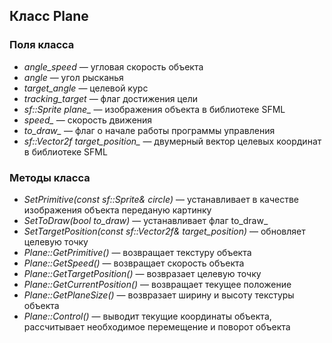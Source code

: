 ## Класс Plane

### Поля класса
- *angle_speed* — угловая скорость объекта
- *angle* — угол рысканья
- *target_angle* — целевой курс
- *tracking_target* — флаг достижения цели
- *sf::Sprite plane_* — изображения объекта в библиотеке SFML
- *speed_* — скорость движения
- *to_draw_* — флаг о начале работы программы управления
- *sf::Vector2f target_position_* — двумерный вектор целевых координат в библиотеке SFML

### Методы класса
- *SetPrimitive(const sf::Sprite& circle)* — устанавливает в качестве изображения объекта переданую картинку
- *SetToDraw(bool to_draw)* — устанавливает флаг to_draw_
- *SetTargetPosition(const sf::Vector2f& target_position)* — обновляет целевую точку
- *Plane::GetPrimitive()* — возвращает текстуру объекта
- *Plane::GetSpeed()* — возвращает скорость объекта
- *Plane::GetTargetPosition()* — возвразает целевую точку
- *Plane::GetCurrentPosition()* — возвращает текущее положение
- *Plane::GetPlaneSize()* — возвразает ширину и высоту текстуры объекта
- *Plane::Control()* — выводит текущие координаты объекта, рассчитывает необходимое перемещение и поворот объекта
